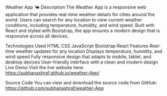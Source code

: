 Weather App 🌤️
Description
The Weather App is a responsive web application that provides real-time weather details for cities around the world. Users can search for any location to view current weather conditions, including temperature, humidity, and wind speed. Built with React and styled with Bootstrap, the app ensures a modern design that is responsive across all devices.

Technologies Used
HTML
CSS
JavaScript
Bootstrap
React
Features
Real-time weather updates for any location
Displays temperature, humidity, and wind speed
Fully responsive design that adapts to mobile, tablet, and desktop devices
User-friendly interface with a clean and modern design
Live Demo
Visit the live website here:
https://subhanashraf.github.io/weather-App/

Source Code
You can view and download the source code from GitHub:
https://github.com/subhanashraf/weather-App

